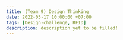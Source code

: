 ```yaml
---
title: (Team 9) Design Thinking
date: 2022-05-17 10:00:00 +07:00
tags: [Design-challenge, RFID]
description: description yet to be filled!
---
```

